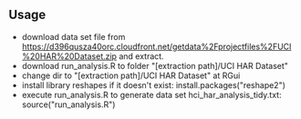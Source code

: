 ## Usage

* download data set file from https://d396qusza40orc.cloudfront.net/getdata%2Fprojectfiles%2FUCI%20HAR%20Dataset.zip and extract.
* download run_analysis.R to folder "[extraction path]/UCI HAR Dataset"
* change dir to "[extraction path]/UCI HAR Dataset" at RGui
* install library reshapes if it doesn't exist:    install.packages("reshape2")
* execute run_analysis.R to generate data set hci_har_analysis_tidy.txt:   source("run_analysis.R")
